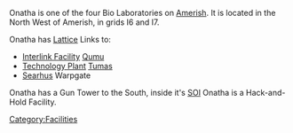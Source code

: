 Onatha is one of the four Bio Laboratories on
[Amerish](Amerish.md "wikilink"). It is located in the North West of
Amerish, in grids I6 and I7.

Onatha has [Lattice](Lattice.md "wikilink") Links to:

- [Interlink Facility](Interlink_Facility.md "wikilink")
  [Qumu](Qumu.md "wikilink")
- [Technology Plant](Technology_Plant.md "wikilink")
  [Tumas](Tumas.md "wikilink")
- [Searhus](Searhus.md "wikilink") Warpgate

Onatha has a Gun Tower to the South, inside it's [SOI](SOI.md "wikilink")
Onatha is a Hack-and-Hold Facility.

[Category:Facilities](Category:Facilities.md "wikilink")
